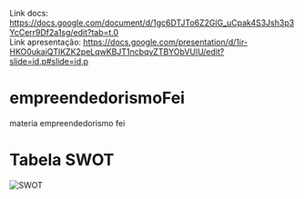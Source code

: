 Link docs:
https://docs.google.com/document/d/1gc6DTJTo6Z2GlG_uCpak4S3Jsh3p3YcCerr9Df2a1sg/edit?tab=t.0 <br>
Link apresentação:
https://docs.google.com/presentation/d/1ir-HKO0ukaiQTIKZK2peLqwKBJT1ncbqvZTBYObVUlU/edit?slide=id.p#slide=id.p

# empreendedorismoFei
materia empreendedorismo fei

# Tabela SWOT
![SWOT](https://github.com/user-attachments/assets/99c88fa6-cc4c-4dba-8b03-cd7f89f59b27)
